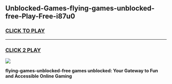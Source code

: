 
## Unblocked-Games-flying-games-unblocked-free-Play-Free-i87u0
<h3>
<a href="https://premium76.site?title=flying-games-unblocked-free&ref=19M">CLICK TO PLAY</a></h3>
<hr>

<h3>
<a href="https://premium76.site?title=flying-games-unblocked-free&ref=19M">CLICK 2 PLAY</a>
  
</h3>

<a href="https://premium76.site?title=flying-games-unblocked-free&ref=19M"><img src="https://clearcache.store/games.png"></a>


**flying-games-unblocked-free games unblocked: Your Gateway to Fun and Accessible Online Gaming**
